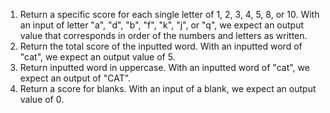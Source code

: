 1. Return a specific score for each single letter of 1, 2, 3, 4, 5, 8, or 10. With an input of letter "a", "d", "b", "f", "k", "j", or "q", we expect an output value that corresponds in order of the numbers and letters as written.
2. Return the total score of the inputted word. With an inputted word of "cat", we expect an output value of 5.
3. Return inputted word in uppercase. With an inputted word of "cat", we expect an output of "CAT".
4. Return a score for blanks.  With an input of a blank, we expect an output value of 0.
